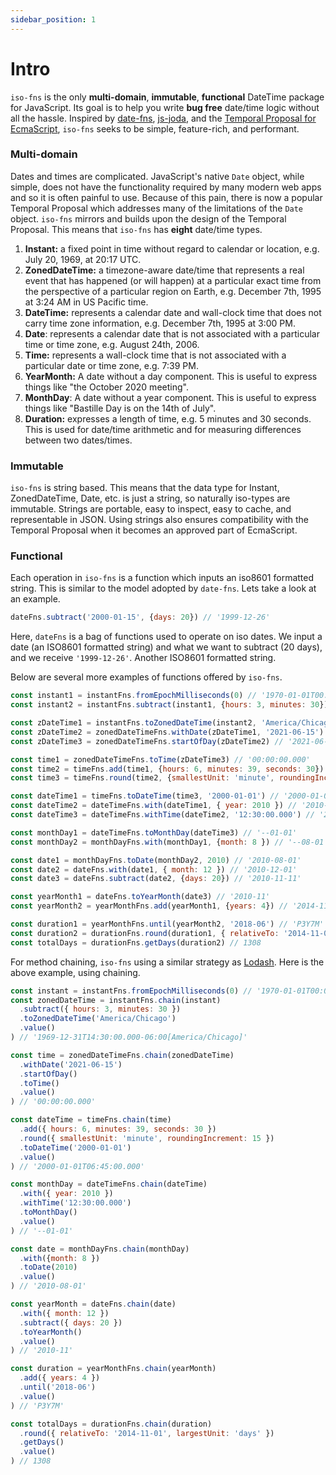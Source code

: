 ```yaml
---
sidebar_position: 1
---
```

# Intro
`iso-fns` is the only **multi-domain**, **immutable**, **functional** DateTime package for JavaScript. Its goal is to help you write **bug free** date/time logic without all the hassle. Inspired by [date-fns](https://date-fns.org), [js-joda](https://js-joda.github.io/js-joda/), and the [Temporal Proposal for EcmaScript](https://tc39.es/proposal-temporal/docs/), `iso-fns` seeks to be simple, feature-rich, and performant.

### Multi-domain
Dates and times are complicated. JavaScript's native `Date` object, while simple, does not have the functionality required by many modern web apps and so it is often painful to use. Because of this pain, there is now a popular Temporal Proposal which addresses many of the limitations of the `Date` object. `iso-fns` mirrors and builds upon the design of the Temporal Proposal. This means that `iso-fns` has **eight** date/time types.

1. **Instant:** a fixed point in time without regard to calendar or location, e.g. July 20, 1969, at 20:17 UTC.
2. **ZonedDateTime:** a timezone-aware date/time that represents a real event that has happened (or will happen) at a particular exact time from the perspective of a particular region on Earth, e.g. December 7th, 1995 at 3:24 AM in US Pacific time.
3. **DateTime:** represents a calendar date and wall-clock time that does not carry time zone information, e.g. December 7th, 1995 at 3:00 PM. 
4. **Date**: represents a calendar date that is not associated with a particular time or time zone, e.g. August 24th, 2006.
5. **Time:** represents a wall-clock time that is not associated with a particular date or time zone, e.g. 7:39 PM.
6. **YearMonth:** A date without a day component. This is useful to express things like "the October 2020 meeting".
7. **MonthDay**: A date without a year component. This is useful to express things like "Bastille Day is on the 14th of July".
8. **Duration:** expresses a length of time, e.g. 5 minutes and 30 seconds. This is used for date/time arithmetic and for measuring differences between two dates/times.

### Immutable

`iso-fns` is string based. This means that the data type for Instant, ZonedDateTime, Date, etc. is just a string, so naturally iso-types are immutable. Strings are portable, easy to inspect, easy to cache, and representable in JSON. Using strings also ensures compatibility with the Temporal Proposal when it becomes an approved part of EcmaScript.


### Functional

Each operation in `iso-fns` is a function which inputs an iso8601 formatted string. This is similar to the model adopted by `date-fns`. Lets take a look at an example.
```js
dateFns.subtract('2000-01-15', {days: 20}) // '1999-12-26'
```

Here, `dateFns` is a bag of functions used to operate on iso dates. We input a date (an ISO8601 formatted string) and what we want to subtract (20 days), and we receive `'1999-12-26'`. Another ISO8601 formatted string.


Below are several more examples of functions offered by `iso-fns`. 

```js
const instant1 = instantFns.fromEpochMilliseconds(0) // '1970-01-01T00:00:00.000Z'
const instant2 = instantFns.subtract(instant1, {hours: 3, minutes: 30}) // '1969-12-31T20:30:00.000Z'

const zDateTime1 = instantFns.toZonedDateTime(instant2, 'America/Chicago') // '1969-12-31T14:30:00.000-06:00[America/Chicago]'
const zDateTime2 = zonedDateTimeFns.withDate(zDateTime1, '2021-06-15') // '2021-06-15T14:30:00.000-05:00[America/Chicago]'
const zDateTime3 = zonedDateTimeFns.startOfDay(zDateTime2) // '2021-06-15T00:00:00.000-05:00[America/Chicago]'

const time1 = zonedDateTimeFns.toTime(zDateTime3) // '00:00:00.000'
const time2 = timeFns.add(time1, {hours: 6, minutes: 39, seconds: 30}) // '06:39:30.000'
const time3 = timeFns.round(time2, {smallestUnit: 'minute', roundingIncrement: 15}) // '06:45:00.000'

const dateTime1 = timeFns.toDateTime(time3, '2000-01-01') // '2000-01-01T06:45:00.000'
const dateTime2 = dateTimeFns.with(dateTime1, { year: 2010 }) // '2010-01-01T06:45:00.000'
const dateTime3 = dateTimeFns.withTime(dateTime2, '12:30:00.000') // '2010-01-01T12:30:00.000'

const monthDay1 = dateTimeFns.toMonthDay(dateTime3) // '--01-01' 
const monthDay2 = monthDayFns.with(monthDay1, {month: 8 }) // '--08-01'

const date1 = monthDayFns.toDate(monthDay2, 2010) // '2010-08-01'
const date2 = dateFns.with(date1, { month: 12 }) // '2010-12-01'
const date3 = dateFns.subtract(date2, {days: 20}) // '2010-11-11'

const yearMonth1 = dateFns.toYearMonth(date3) // '2010-11'
const yearMonth2 = yearMonthFns.add(yearMonth1, {years: 4}) // '2014-11'

const duration1 = yearMonthFns.until(yearMonth2, '2018-06') // 'P3Y7M'
const duration2 = durationFns.round(duration1, { relativeTo: '2014-11-01', largestUnit: 'days' }) // 'P1308D'
const totalDays = durationFns.getDays(duration2) // 1308
```


For method chaining, `iso-fns` using a similar strategy as [Lodash](https://lodash.com). Here is the above example, using chaining. 

```js
const instant = instantFns.fromEpochMilliseconds(0) // '1970-01-01T00:00:00.000Z'
const zonedDateTime = instantFns.chain(instant)
  .subtract({ hours: 3, minutes: 30 })
  .toZonedDateTime('America/Chicago')
  .value()
) // '1969-12-31T14:30:00.000-06:00[America/Chicago]'

const time = zonedDateTimeFns.chain(zonedDateTime)
  .withDate('2021-06-15')
  .startOfDay()
  .toTime()
  .value()
) // '00:00:00.000'

const dateTime = timeFns.chain(time)
  .add({ hours: 6, minutes: 39, seconds: 30 })
  .round({ smallestUnit: 'minute', roundingIncrement: 15 })
  .toDateTime('2000-01-01')
  .value()
) // '2000-01-01T06:45:00.000'

const monthDay = dateTimeFns.chain(dateTime)
  .with({ year: 2010 })
  .withTime('12:30:00.000')
  .toMonthDay()
  .value()
) // '--01-01' 

const date = monthDayFns.chain(monthDay)
  .with({month: 8 })
  .toDate(2010)
  .value()
) // '2010-08-01'

const yearMonth = dateFns.chain(date)
  .with({ month: 12 })
  .subtract({ days: 20 })
  .toYearMonth()
  .value()
) // '2010-11'

const duration = yearMonthFns.chain(yearMonth)
  .add({ years: 4 })
  .until('2018-06')
  .value()
) // 'P3Y7M'

const totalDays = durationFns.chain(duration)
  .round({ relativeTo: '2014-11-01', largestUnit: 'days' })
  .getDays()
  .value()
) // 1308
```

